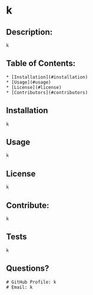 # k
  ## Description: 
    k

  ## Table of Contents: 
    * [Installation](#installation)
    * [Usage](#usage)
    * [License](#license)
    * [Contributors](#contributors)

  ## Installation
    k
  ## Usage
    k

  ## License 
    k

  ## Contribute:
    k

  ## Tests
    k
 
  ## Questions?

    # GitHub Profile: k
    # Email: k







